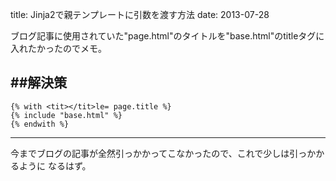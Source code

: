 title: Jinja2で親テンプレートに引数を渡す方法
date: 2013-07-28

ブログ記事に使用されていた"page.html"のタイトルを"base.html"のtitleタグに入れたかったのでメモ。

##解決策
----

	{% with <tit></tit>le= page.title %}
	{% include "base.html" %}
	{% endwith %}


----

今までブログの記事が全然引っかかってこなかったので、これで少しは引っかかるように
なるはず。